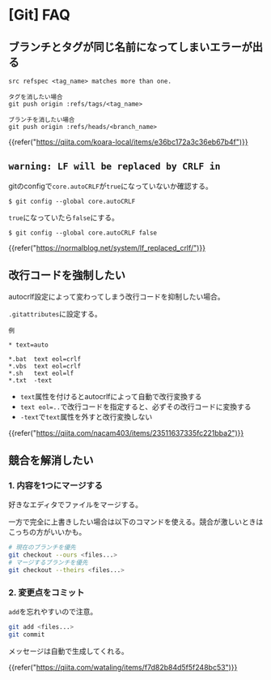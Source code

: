 # [Git] FAQ


ブランチとタグが同じ名前になってしまいエラーが出る
--------------------------------------------------

```
src refspec <tag_name> matches more than one.
```

```
タグを消したい場合
git push origin :refs/tags/<tag_name>
```

```
ブランチを消したい場合
git push origin :refs/heads/<branch_name>
```

{{refer("https://qiita.com/koara-local/items/e36bc172a3c36eb67b4f")}}


`warning: LF will be replaced by CRLF in`
-----------------------------------------

gitのconfigで`core.autoCRLF`が`true`になっていないか確認する。

```
$ git config --global core.autoCRLF
```

`true`になっていたら`false`にする。

```
$ git config --global core.autoCRLF false
```

{{refer("https://normalblog.net/system/lf_replaced_crlf/")}}


改行コードを強制したい
----------------------

autocrlf設定によって変わってしまう改行コードを抑制したい場合。

`.gitattributes`に設定する。

`例`
```
* text=auto

*.bat  text eol=crlf
*.vbs  text eol=crlf
*.sh   text eol=lf
*.txt  -text
```

* `text`属性を付けるとautocrlfによって自動で改行変換する
* `text eol=..`で改行コードを指定すると、必ずその改行コードに変換する
* `-text`で`text`属性を外すと改行変換しない


{{refer("https://qiita.com/nacam403/items/23511637335fc221bba2")}}


競合を解消したい
----------------

### 1. 内容を1つにマージする

好きなエディタでファイルをマージする。

一方で完全に上書きしたい場合は以下のコマンドを使える。競合が激しいときはこっちの方がいいかも。

```bash
# 現在のブランチを優先
git checkout --ours <files...>
# マージするブランチを優先
git checkout --theirs <files...>
```

### 2. 変更点をコミット

`add`を忘れやすいので注意。

```bash
git add <files...>
git commit
```

メッセージは自動で生成してくれる。

{{refer("https://qiita.com/wataling/items/f7d82b84d5f5f248bc53")}}
